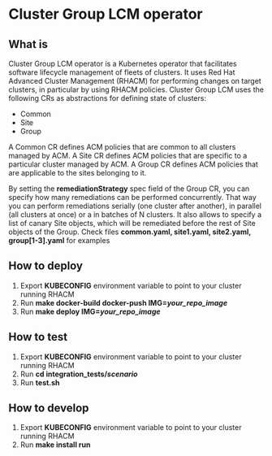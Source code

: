 # Cluster Group LCM operator

## What is

Cluster Group LCM operator is a Kubernetes operator that facilitates software lifecycle management of fleets of clusters. It uses Red Hat Advanced Cluster Management (RHACM) for performing changes on target clusters, in particular by using RHACM policies.
Cluster Group LCM uses the following CRs as abstractions for defining state of clusters:

* Common
* Site
* Group

A Common CR defines ACM policies that are common to all clusters managed by ACM.
A Site CR defines ACM policies that are specific to a particular cluster managed by ACM.
A Group CR defines ACM policies that are applicable to the sites belonging to it.

By setting the **remediationStrategy** spec field of the Group CR, you can specify how many remediations can be performed concurrently. That way you can perform remediations serially (one cluster after another), in parallel (all clusters at once) or a in batches of N clusters. It also allows to specify a list of canary Site objects, which will be remediated before the rest of Site objects of the Group.
Check files **common.yaml, site1.yaml, site2.yaml, group[1-3].yaml** for examples

## How to deploy

1. Export **KUBECONFIG** environment variable to point to your cluster running RHACM
2. Run **make docker-build docker-push IMG=*your_repo_image***
3. Run **make deploy IMG=*your_repo_image***

## How to test

1. Export **KUBECONFIG** environment variable to point to your cluster running RHACM
2. Run **cd integration_tests/*scenario***
3. Run **test.sh**

## How to develop

1. Export **KUBECONFIG** environment variable to point to your cluster running RHACM
2. Run **make install run**